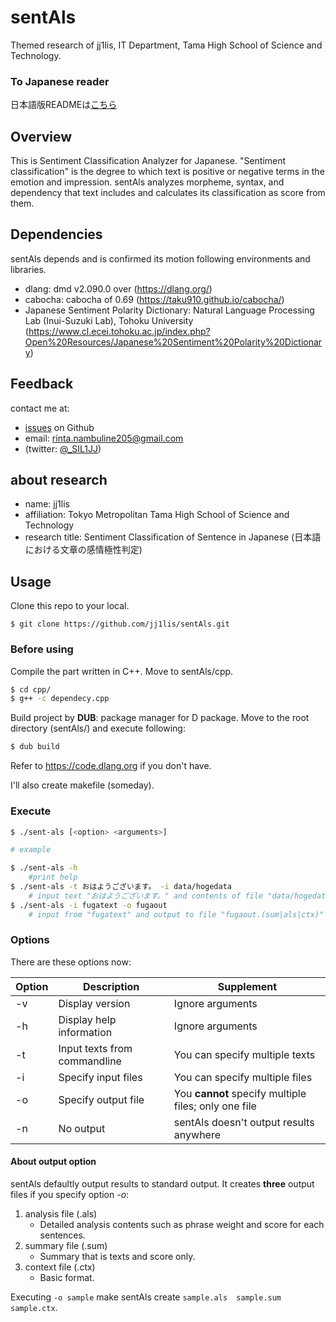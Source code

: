 # sentAls
Themed research of jj1lis, IT Department, Tama High School of Science and Technology.

### To Japanese reader
日本語版READMEは[こちら](README_ja.md)

## Overview
This is Sentiment Classification Analyzer for Japanese. "Sentiment classification"
is the degree to which text is positive or negative terms in the emotion and impression.
sentAls analyzes morpheme, syntax, and dependency that text includes and calculates its classification as score from them.

## Dependencies
sentAls depends and is confirmed its motion following environments and libraries.
- dlang: dmd v2.090.0 over (https://dlang.org/)
- cabocha: cabocha of 0.69 (https://taku910.github.io/cabocha/)
- Japanese Sentiment Polarity Dictionary: Natural Language Processing Lab (Inui-Suzuki Lab), Tohoku University (https://www.cl.ecei.tohoku.ac.jp/index.php?Open%20Resources/Japanese%20Sentiment%20Polarity%20Dictionary)

## Feedback
contact me at:
- [issues](https://github.com/jj1lis/sentAls/issues) on Github
- email: rinta.nambuline205@gmail.com
- (twitter: [@_SIL1JJ](https://twitter.com/_SIL1JJ))

## about research
- name: jj1lis
- affiliation: Tokyo Metropolitan Tama High School of Science and Technology
- research title: Sentiment Classification of Sentence in Japanese (日本語における文章の感情極性判定)

## Usage
Clone this repo to your local.
```
$ git clone https://github.com/jj1lis/sentAls.git
```

### Before using
Compile the part written in C++. Move to sentAls/cpp.
```bash
$ cd cpp/
$ g++ -c dependecy.cpp
```

Build project by **DUB**: package manager for D package.
Move to the root directory (sentAls/) and execute following:
```bash
$ dub build
```
Refer to https://code.dlang.org if you don't have.

I'll also create makefile (someday).

### Execute
```bash
$ ./sent-als [<option> <arguments>]

# example

$ ./sent-als -h
    #print help
$ ./sent-als -t おはようございます。 -i data/hogedata
    # input text "おはようございます。" and contents of file "data/hogedata"
$ ./sent-als -i fugatext -o fugaout
    # input from "fugatext" and output to file "fugaout.(sum|als|ctx)"
```

### Options
There are these options now:

|Option|Description|Supplement|
|------|-----------|----------|
|-v|Display version|Ignore arguments|
|-h|Display help information|Ignore arguments|
|-t|Input texts from commandline|You can specify multiple texts|
|-i|Specify input files|You can specify multiple files|
|-o|Specify output file|You **cannot** specify multiple files; only one file|
|-n|No output|sentAls doesn't output results anywhere|

#### About output option
sentAls defaultly output results to standard output.
It creates **three** output files if you specify option *-o*:
1. analysis file (.als)
    - Detailed analysis contents such as phrase weight and score for each sentences.
2. summary file (.sum)
    - Summary that is texts and score only.
3. context file (.ctx)
    - Basic format.

Executing `-o sample` make sentAls create `sample.als  sample.sum  sample.ctx`.
